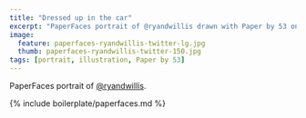 ```yaml
---
title: "Dressed up in the car"
excerpt: "PaperFaces portrait of @ryandwillis drawn with Paper by 53 on an iPad."
image: 
  feature: paperfaces-ryandwillis-twitter-lg.jpg
  thumb: paperfaces-ryandwillis-twitter-150.jpg
tags: [portrait, illustration, Paper by 53]
---
```


PaperFaces portrait of [@ryandwillis](http://twitter.com/ryandwillis).

{% include boilerplate/paperfaces.md %}